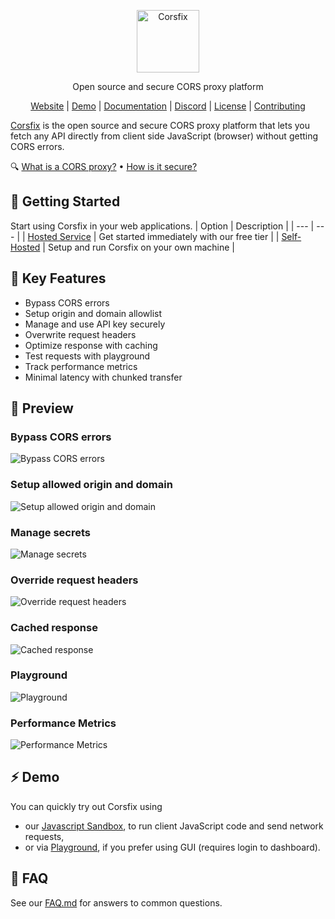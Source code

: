 <div align="center">
  <p><a href="https://corsfix.com"><img src="https://assets.corsfix.com/ig8k4n6.png" height="100" alt="Corsfix"></a></p>

  <p>Open source and secure CORS proxy platform</p>

  <p>
    <a href="https://corsfix.com">Website</a> | 
    <a href="#%EF%B8%8F-demo">Demo</a> | 
    <a href="https://corsfix.com/docs">Documentation</a> | 
    <a href="https://discord.gg/WEAeqrRjp2">Discord</a> | 
    <a href="#AGPL-3.0-1-ov-file">License</a> | 
    <a href="CONTRIBUTING.md">Contributing</a>
  </p>
</div>

[Corsfix](https://corsfix.com) is the open source and secure CORS proxy platform that lets you fetch any API directly from client side JavaScript (browser) without getting CORS errors.

<p>
  <span>🔍</span>
  <a href="FAQ.md#what-is-a-cors-proxy">What is a CORS proxy?</a> &bull;
  <a href="FAQ.md#how-is-it-secure">How is it secure?</a>
</p>

## 🚀 Getting Started

Start using Corsfix in your web applications.
| Option | Description |
| --- | --- |
| [Hosted Service](https://corsfix.com) | Get started immediately with our free tier |
| [Self-Hosted](https://corsfix.com/docs/open-source/self-hosting) | Setup and run Corsfix on your own machine |

## 💫 Key Features

- Bypass CORS errors
- Setup origin and domain allowlist
- Manage and use API key securely
- Overwrite request headers
- Optimize response with caching
- Test requests with playground
- Track performance metrics
- Minimal latency with chunked transfer

## 🔎 Preview

### Bypass CORS errors

![Bypass CORS errors](https://assets.corsfix.com/zfiuqk9.png)

### Setup allowed origin and domain

![Setup allowed origin and domain](https://assets.corsfix.com/r9zlfef.png)

### Manage secrets

![Manage secrets](https://assets.corsfix.com/bpsdspx.png)

### Override request headers

![Override request headers](https://assets.corsfix.com/xd0esz6j.png)

### Cached response

![Cached response](https://assets.corsfix.com/pypmbrs.png)

### Playground

![Playground](https://assets.corsfix.com/zh0eczi.png)

### Performance Metrics

![Performance Metrics](https://assets.corsfix.com/s6d5kce.png)

## ⚡️ Demo

You can quickly try out Corsfix using

- our [Javascript Sandbox](https://sandbox.corsfix.com), to run client JavaScript code and send network requests,
- or via [Playground](https://app.corsfix.com/playground), if you prefer using GUI (requires login to dashboard).

## 🙋 FAQ

See our [FAQ.md](FAQ.md) for answers to common questions.
